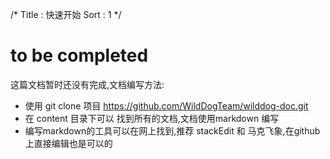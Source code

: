 /*
Title : 快速开始
Sort : 1
*/

# to be completed
这篇文档暂时还没有完成,文档编写方法:   

* 使用 git clone 项目 https://github.com/WildDogTeam/wilddog-doc.git
* 在 content 目录下可以 找到所有的文档,文档使用markdown 编写
* 编写markdown的工具可以在网上找到,推荐 stackEdit 和 马克飞象,在github上直接编辑也是可以的

